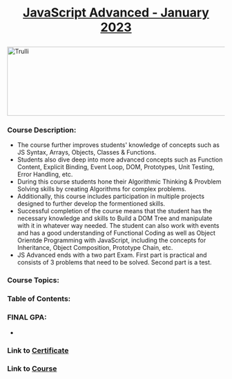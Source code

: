 <html>
<body>

# <p align="center"><a href="https://softuni.bg/trainings/3961/js-advanced-january-2023"> JavaScript Advanced - January 2023 </a><p>

<a href="https://softuni.bg/">
<img src="https://stringfixer.com/files/651542214.jpg" alt="Trulli" width="1218" height="160">
</a>

</body>
</html>

### Course Description:
- The course further improves students' knowledge of concepts such as JS Syntax, Arrays, Objects, Classes & Functions. 
- Students also dive deep into more advanced concepts such as Function Content, Explicit Binding, Event Loop, DOM, Prototypes, Unit Testing, Error Handling, etc.
- During this course students hone their Algorithmic Thinking & Provblem Solving skills by creating Algorithms for complex problems.
- Additionally, this course includes participation in multiple projects designed to further develop the formentioned skills.
- Successful completion of the course means that the student has the necessary knowledge and skills to Build a DOM Tree and manipulate with it in whatever way needed. The student can also work with events and has a good understanding of Functional Coding as well as Object Orientde Programming with JavaScript, including the concepts for Inheritance, Object Composition, Prototype Chain, etc.
- JS Advanced ends with a two part Exam. First part is practical and consists of 3 problems that need to be solved. Second part is a test.

### Course Topics:
<!-- TODO - Update Notes for current course
1. First steps in coding  
2. Conditional Statements 
3. Conditional Statements Advanced 
4. For Loop   
5. While Loop          
6. Nested Loops
-->  

### Table of Contents:
<!-- TODO - Update Contents for current course
- Solved Course Exercises (required, with a deadlines)
- Solved Extra Exercises (optional)
- <a href="https://github.com/mirokrastanov/Software-Engineering-SoftUni/tree/main/softuni-js-basics/practice-old-exams">Additional Exam Practice</a> (optional, using previous years' exams)
- <a href="https://github.com/mirokrastanov/Software-Engineering-SoftUni/tree/main/softuni-js-basics/practice-drawing-figures-with-loops">Extra Practice Contest - Drawing Figures with Loops</a> (optional, output figures included)
- <a href="https://github.com/mirokrastanov/Software-Engineering-SoftUni/tree/main/softuni-js-basics/preliminary-exam-js-basics">Preliminary Exam Solutions</a> (my own solution - submitted and evaluated)
- <a href="https://github.com/mirokrastanov/Software-Engineering-SoftUni/tree/main/softuni-js-basics/final-exam-js-basics">Final Exam Solutions</a> (my own solution - submitted and evaluated)
-->

### FINAL GPA:
- 


### Link to <a href="https://softuni.bg/certificates/details/140167/31a4474c">Certificate</a>
### Link to <a href="https://softuni.bg/trainings/3961/js-advanced-january-2023">Course</a>

